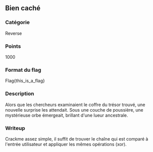 ## Bien caché 

### Catégorie

Reverse

### Points

1000

### Format du flag 

Flag{this_is_a_flag}

### Description

Alors que les chercheurs examinaient le coffre du trésor trouvé, une nouvelle 
surprise les attendait. Sous une couche de poussière, une mystérieuse orbe 
émergeait, brillant d'une lueur ancestrale.

### Writeup

Crackme assez simple, il suffit de trouver le chaîne qui est comparé 
à l'entrée utilisateur et appliquer les mêmes opérations (xor).
